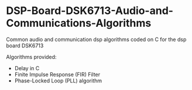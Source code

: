 # DSP-Board-DSK6713-Audio-and-Communications-Algorithms
Common audio and communication dsp algorithms coded on C for the dsp board DSK6713


Algorithms provided:

- Delay in C
- Finite Impulse Response (FIR) Filter
- Phase-Locked Loop (PLL) algorithm
